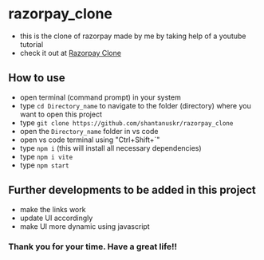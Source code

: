 # razorpay_clone
 - this is the clone of razorpay made by me by taking help of a youtube tutorial
 - check it out at <a href = "https://razorpay-clone2-eight.vercel.app/" target="_blank">Razorpay Clone</a>
## How to use
 - open terminal (command prompt) in your system
 - type `cd Directory_name` to navigate to the folder (directory) where you want to open this project
 - type `git clone https://github.com/shantanuskr/razorpay_clone`
 - open the `Directory_name` folder in vs code
 - open vs code terminal using "Ctrl+Shift+`"
 - type `npm i` (this will install all necessary dependencies)
 - type `npm i vite`
 - type `npm start`

## Further developments to be added in this project
 - make the links work
 - update UI accordingly
 - make UI more dynamic using javascript

### Thank you for your time. Have a great life!!
